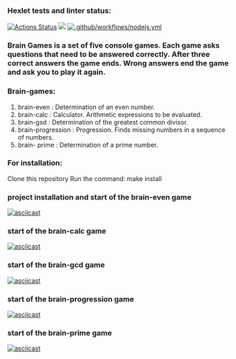 ### Hexlet tests and linter status:
[![Actions Status](https://github.com/reggullus/frontend-project-lvl1/workflows/hexlet-check/badge.svg)](https://github.com/reggullus/frontend-project-lvl1/actions)
<a href="https://codeclimate.com/github/reggullus/frontend-project-lvl1/maintainability"><img src="https://api.codeclimate.com/v1/badges/fa7cdd9c8d91ff1b335f/maintainability" /></a>
[![.github/workflows/nodejs.yml](https://github.com/reggullus/frontend-project-lvl1/actions/workflows/nodejs.yml/badge.svg)](https://github.com/reggullus/frontend-project-lvl1/actions/workflows/nodejs.yml)

### Brain Games is a set of five console games. Each game asks questions that need to be answered correctly. After three correct answers the game ends. Wrong answers end the game and ask you to play it again.

### Brain-games:

1. brain-even : Determination of an even number.
2. brain-calc : Calculator. Arithmetic expressions to be evaluated.
3. brain-gsd : Determination of the greatest common divisor.
4. brain-progression : Progression. Finds missing numbers in a sequence of numbers.
5. brain- prime : Determination of a prime number.

### For installation:

Clone this repository
Run the command: make install

### project installation and start of the brain-even game
[![asciicast](https://asciinema.org/a/fUAU2iGLxOpDPbXhKZWaZ2929.svg)](https://asciinema.org/a/fUAU2iGLxOpDPbXhKZWaZ2929)
### start of the brain-calc game
[![asciicast](https://asciinema.org/a/yRHMnLn6KzPLycuh4Mdmpswoq.svg)](https://asciinema.org/a/yRHMnLn6KzPLycuh4Mdmpswoq)
### start of the brain-gcd game
[![asciicast](https://asciinema.org/a/CFSnFu7CScExrGuiMWG7hp9rN.svg)](https://asciinema.org/a/CFSnFu7CScExrGuiMWG7hp9rN)
### start of the brain-progression game
[![asciicast](https://asciinema.org/a/ma1JMgGOo3WYoX39v1z9wUt5T.svg)](https://asciinema.org/a/ma1JMgGOo3WYoX39v1z9wUt5T)
### start of the brain-prime game
[![asciicast](https://asciinema.org/a/26bm1uKGoJr3irz7GRBgxXoeh.svg)](https://asciinema.org/a/26bm1uKGoJr3irz7GRBgxXoeh)